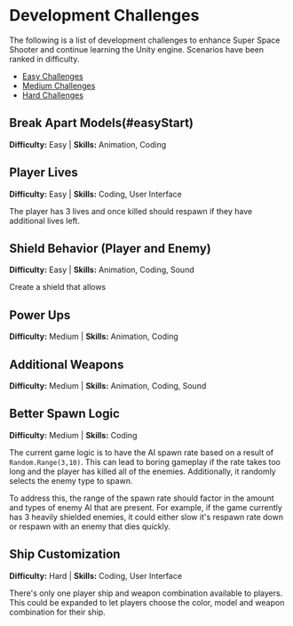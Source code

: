 # Development Challenges
The following is a list of development challenges to enhance Super Space Shooter and continue learning the Unity engine. Scenarios have been ranked in difficulty.

* [Easy Challenges](#easyStart)
* [Medium Challenges]()
* [Hard Challenges]()

## Break Apart Models(#easyStart)
**Difficulty:** Easy   |   **Skills:** Animation, Coding

## Player Lives
**Difficulty:** Easy   |   **Skills:** Coding, User Interface

The player has 3 lives and once killed should respawn if they have additional lives left. 

## Shield Behavior (Player and Enemy)
**Difficulty:** Easy   |   **Skills:** Animation, Coding, Sound

Create a shield that allows 

## Power Ups
**Difficulty:** Medium   |   **Skills:** Animation, Coding

## Additional Weapons
**Difficulty:** Medium   |   **Skills:** Animation, Coding, Sound

## Better Spawn Logic
**Difficulty:** Medium   |   **Skills:** Coding

The current game logic is to have the AI spawn rate based on a result of ``` Random.Range(3,10)```. This can lead to boring gameplay if the rate takes too long and the player has killed all of the enemies. Additionally, it randomly selects the enemy type to spawn. 

To address this, the range of the spawn rate should factor in the amount and types of enemy AI that are present. For example, if the game currently has 3 heavily shielded enemies, it could either slow it's respawn rate down or respawn with an enemy that dies quickly.

## Ship Customization
**Difficulty:** Hard   |   **Skills:** Coding, User Interface

There's only one player ship and weapon combination available to players. This could be expanded to let players choose the color, model and weapon combination for their ship.


